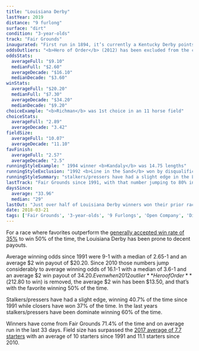 ```yaml
---
title: "Louisiana Derby"
lastYear: 2019
distance: "9 furlong"
surface: "dirt"
condition: "3-year-olds"
track: "Fair Grounds"
inaugurated: "First run in 1894, it’s currently a Kentucky Derby points race. The race was not run 2006 due to Hurricane Katrina"
oddsOutliers: "<b>Hero of Order</b> (2012) has been excluded from the chart as an outlier at $1 odd of $109.40 to allow for better overall visualization"
oddsStats:
  averageFull: "$9.10"
  medianFull: "$2.60"
  averageDecade: "$16.10"
  medianDecade: "$3.60"
winStats:
  averageFull: "$20.20"
  medianFull: "$7.30"
  averageDecade: "$34.20"
  medianDecade: "$9.20"
choiceExample: "<b>Richman</b> was 1st choice in an 11 horse field"
choiceStats:
  averageFull: "2.89"
  averageDecade: "3.42"
fieldSize:
  averageFull: "10.07"
  averageDecade: "11.10"
favFinish:
  averageFull: "2.57"
  averageDecade: "2.5"
runningStyleExample: " 1994 winner <b>Kandaly</b> was 14.75 lengths"
runningStyleExclusion: "1992 <b>Line in the Sand</b> won by disqualification and has been excluded from the running style charts since he did not finish first"
runningStyleSummary: "stalkers/pressers have had a slight edge in the Louisiana Derby since 1991, winning 40.7% of the time. Closers were not far behind winning 37% of the time. In the last 10 years stalkers/pressers were dominant winning 60% of the time"
lastTrack: "Fair Grounds since 1991, with that number jumping to 80% in the last 10 years. Winners have generally raced within the last 33 days."
daysSince:
  average: "33.96"
  median: "29"
lastOut: "Just over half of Louisiana Derby winners won their prior race and 81% finished in the money, or no worse than third, last out."
date: 2018-03-21
tags: ['Fair Grounds', '3-year-olds', '9 Furlongs', 'Open Company', 'Dirt', 'Derby Prep']
---
```


For a race where favorites outperform the [generally accepted win rate of 35%](http://agameofskill.com/how-well-do-horse-racing-favorites-perform/) to win 50% of the time, the Louisiana Derby has been prone to decent payouts.

Average winning odds since 1991 were 9-1 with a median of 2.65-1 and an average $2 win payout of $20.20. Since 2010 those numbers jump considerably to average winning odds of 16.1-1 with a median of 3.6-1 and an average $2 win payout of $34.20. Even when 2012 outlier **Hero of Order** ($212.80 to win) is removed, the average $2 win has been $13.50, and that’s with the favorite winning 50% of the time.

Stalkers/pressers have had a slight edge, winning 40.7% of the time since 1991 while closers have won 37% of the time. In the last years stalkers/pressers have been dominate winning 60% of the time.

Winners have come from Fair Grounds 71.4% of the time and on average run in the last 33 days. Field size has surpassed the [2017 average of 7.7 starters](http://jockeyclub.com/factbook/races_pass.asp?whatyr=2017) with an average of 10 starters since 1991 and 11.1 starters since 2010.
